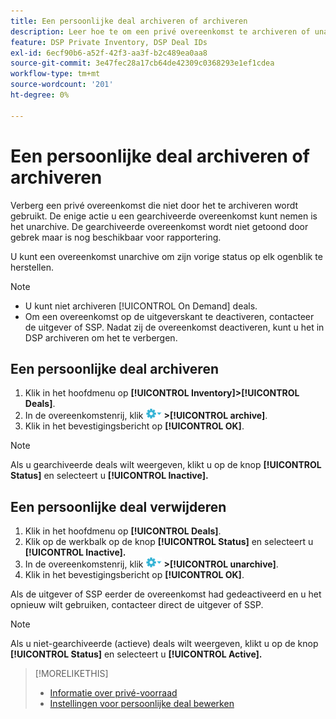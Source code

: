 ```yaml
---
title: Een persoonlijke deal archiveren of archiveren
description: Leer hoe te om een privé overeenkomst te archiveren of unarchiveren.
feature: DSP Private Inventory, DSP Deal IDs
exl-id: 6ecf90b6-a52f-42f3-aa3f-b2c489ea0aa8
source-git-commit: 3e47fec28a17cb64de42309c0368293e1ef1cdea
workflow-type: tm+mt
source-wordcount: '201'
ht-degree: 0%

---
```


# Een persoonlijke deal archiveren of archiveren

Verberg een privé overeenkomst die niet door het te archiveren wordt gebruikt. De enige actie u een gearchiveerde overeenkomst kunt nemen is het unarchive. De gearchiveerde overeenkomst wordt niet getoond door gebrek maar is nog beschikbaar voor rapportering.

U kunt een overeenkomst unarchive om zijn vorige status op elk ogenblik te herstellen.

>[!NOTE]
>
>* U kunt niet archiveren [!UICONTROL On Demand] deals.
>* Om een overeenkomst op de uitgeverskant te deactiveren, contacteer de uitgever of SSP. Nadat zij de overeenkomst deactiveren, kunt u het in DSP archiveren om het te verbergen.


## Een persoonlijke deal archiveren

1. Klik in het hoofdmenu op **[!UICONTROL Inventory]>[!UICONTROL Deals]**.
1. In de overeenkomstenrij, klik ![Menu Opties](/help/dsp/assets/options-menu.png) **>[!UICONTROL archive]**.
1. Klik in het bevestigingsbericht op **[!UICONTROL OK]**.

>[!NOTE]
>
>Als u gearchiveerde deals wilt weergeven, klikt u op de knop **[!UICONTROL Status]** en selecteert u **[!UICONTROL Inactive].**

## Een persoonlijke deal verwijderen

1. Klik in het hoofdmenu op **[!UICONTROL Deals]**.
1. Klik op de werkbalk op de knop **[!UICONTROL Status]** en selecteert u **[!UICONTROL Inactive].**
1. In de overeenkomstenrij, klik  ![Menu Opties](/help/dsp/assets/options-menu.png) **>[!UICONTROL unarchive]**.
1. Klik in het bevestigingsbericht op **[!UICONTROL OK]**.

Als de uitgever of SSP eerder de overeenkomst had gedeactiveerd en u het opnieuw wilt gebruiken, contacteer direct de uitgever of SSP.

>[!NOTE]
>
>Als u niet-gearchiveerde (actieve) deals wilt weergeven, klikt u op de knop **[!UICONTROL Status]** en selecteert u **[!UICONTROL Active].**

>[!MORELIKETHIS]
>
>* [Informatie over privé-voorraad](private-inventory-about.md)
>* [Instellingen voor persoonlijke deal bewerken](/help/dsp/inventory/deal-id-edit.md)

